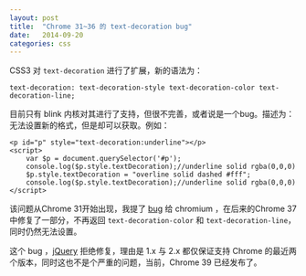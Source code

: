 ```yaml
---
layout: post
title:  "Chrome 31~36 的 text-decoration bug"
date:   2014-09-20
categories: css
---
```



CSS3 对 `text-decoration` 进行了扩展，新的语法为：


    text-decoration: text-decoration-style text-decoration-color text-decoration-line;

目前只有 blink 内核对其进行了支持，但很不完善，或者说是一个bug。描述为：无法设置新的格式，但是却可以获取。例如：


    <p id="p" style="text-decoration:underline"></p>
    <script>
        var $p = document.querySelector('#p');
        console.log($p.style.textDecoration);//underline solid rgba(0,0,0)
        $p.style.textDecoration = "overline solid dashed #fff";
        console.log($p.style.textDecoration);//underline solid rgba(0,0,0)
    </script>

该问题从Chrome 31开始出现，我提了 [bug](http://code.google.com/p/chromium/issues/detail?id=342126) 给 chromium ，在后来的Chrome 37 中修复了一部分，不再返回 `text-decoration-color` 和 `text-decoration-line`，同时仍然无法设置。

这个 bug ，[jQuery](http://www.jquery.com/) 拒绝修复，理由是 1.x 与 2.x 都仅保证支持 Chrome 的最近两个版本，同时这也不是个严重的问题，当前，Chrome 39 已经发布了。
